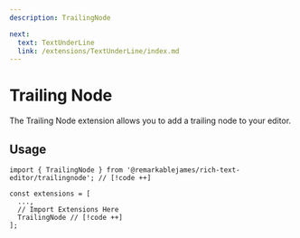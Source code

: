 ```yaml
---
description: TrailingNode

next:
  text: TextUnderLine
  link: /extensions/TextUnderLine/index.md
---
```


# Trailing Node

 The Trailing Node extension allows you to add a trailing node to your editor.

## Usage

```tsx
import { TrailingNode } from '@remarkablejames/rich-text-editor/trailingnode'; // [!code ++]

const extensions = [
  ...,
  // Import Extensions Here
  TrailingNode // [!code ++]
];
```
